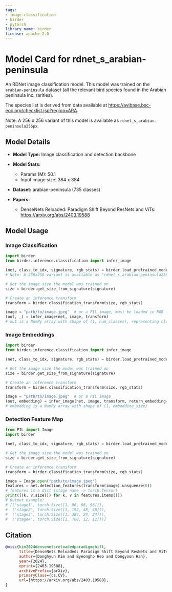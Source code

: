 ```yaml
---
tags:
- image-classification
- birder
- pytorch
library_name: birder
license: apache-2.0
---
```


# Model Card for rdnet_s_arabian-peninsula

An RDNet image classification model. This model was trained on the `arabian-peninsula` dataset (all the relevant bird species found in the Arabian peninsula inc. rarities).

The species list is derived from data available at <https://avibase.bsc-eoc.org/checklist.jsp?region=ARA>.

Note: A 256 x 256 variant of this model is available as `rdnet_s_arabian-peninsula256px`.

## Model Details

- **Model Type:** Image classification and detection backbone
- **Model Stats:**
    - Params (M): 50.1
    - Input image size: 384 x 384
- **Dataset:** arabian-peninsula (735 classes)

- **Papers:**
    - DenseNets Reloaded: Paradigm Shift Beyond ResNets and ViTs: <https://arxiv.org/abs/2403.19588>

## Model Usage

### Image Classification

```python
import birder
from birder.inference.classification import infer_image

(net, class_to_idx, signature, rgb_stats) = birder.load_pretrained_model("rdnet_s_arabian-peninsula", inference=True)
# Note: A 256x256 variant is available as "rdnet_s_arabian-peninsula256px"

# Get the image size the model was trained on
size = birder.get_size_from_signature(signature)

# Create an inference transform
transform = birder.classification_transform(size, rgb_stats)

image = "path/to/image.jpeg"  # or a PIL image, must be loaded in RGB format
(out, _) = infer_image(net, image, transform)
# out is a NumPy array with shape of (1, num_classes), representing class probabilities.
```

### Image Embeddings

```python
import birder
from birder.inference.classification import infer_image

(net, class_to_idx, signature, rgb_stats) = birder.load_pretrained_model("rdnet_s_arabian-peninsula", inference=True)

# Get the image size the model was trained on
size = birder.get_size_from_signature(signature)

# Create an inference transform
transform = birder.classification_transform(size, rgb_stats)

image = "path/to/image.jpeg"  # or a PIL image
(out, embedding) = infer_image(net, image, transform, return_embedding=True)
# embedding is a NumPy array with shape of (1, embedding_size)
```

### Detection Feature Map

```python
from PIL import Image
import birder

(net, class_to_idx, signature, rgb_stats) = birder.load_pretrained_model("rdnet_s_arabian-peninsula", inference=True)

# Get the image size the model was trained on
size = birder.get_size_from_signature(signature)

# Create an inference transform
transform = birder.classification_transform(size, rgb_stats)

image = Image.open("path/to/image.jpeg")
features = net.detection_features(transform(image).unsqueeze(0))
# features is a dict (stage name -> torch.Tensor)
print([(k, v.size()) for k, v in features.items()])
# Output example:
# [('stage1', torch.Size([1, 96, 96, 96])),
#  ('stage2', torch.Size([1, 192, 48, 48])),
#  ('stage3', torch.Size([1, 384, 24, 24])),
#  ('stage4', torch.Size([1, 768, 12, 12]))]
```

## Citation

```bibtex
@misc{kim2024densenetsreloadedparadigmshift,
      title={DenseNets Reloaded: Paradigm Shift Beyond ResNets and ViTs},
      author={Donghyun Kim and Byeongho Heo and Dongyoon Han},
      year={2024},
      eprint={2403.19588},
      archivePrefix={arXiv},
      primaryClass={cs.CV},
      url={https://arxiv.org/abs/2403.19588},
}
```
